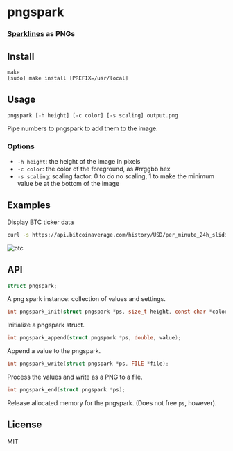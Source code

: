 # pngspark
### [Sparklines](https://github.com/holman/spark) as PNGs

## Install
```
make
[sudo] make install [PREFIX=/usr/local]
```

## Usage
```
pngspark [-h height] [-c color] [-s scaling] output.png
```
Pipe numbers to pngspark to add them to the image.

### Options
* `-h height`: the height of the image in pixels
* `-c color`: the color of the foreground, as #rrggbb hex
* `-s scaling`: scaling factor. 0 to do no scaling, 1 to make the minimum
  value be at the bottom of the image

## Examples

Display BTC ticker data
```sh
curl -s https://api.bitcoinaverage.com/history/USD/per_minute_24h_sliding_window.csv | sed 1d | cut -d, -f2 | ./pngspark -o btc.png -s 0.995 -h 80 -c 0066cc
```
![btc](https://cloud.githubusercontent.com/assets/95347/6131571/ed7005c2-b11a-11e4-837c-58b07cd5a9c3.png)

## API

```c
struct pngspark;
```
A png spark instance: collection of values and settings.

```c
int pngspark_init(struct pngspark *ps, size_t height, const char *color, double scaling);
```
Initialize a pngspark struct.

```c
int pngspark_append(struct pngspark *ps, double, value);
```
Append a value to the pngspark.

```c
int pngspark_write(struct pngspark *ps, FILE *file);
```
Process the values and write as a PNG to a file.

```c
int pngspark_end(struct pngspark *ps);
```
Release allocated memory for the pngspark. (Does not free `ps`, however).

## License

MIT
